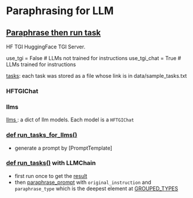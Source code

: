 # Paraphrasing for LLM

## [Paraphrase then run task](src/paraphrase_and_run_tasks.py)

HF TGI
HuggingFace TGI Server.

use_tgi = False # LLMs not trained for instructions
use_tgi_chat = True # LLMs trained for instructions

[tasks](src/paraphrase_and_run_tasks.py:481): each task was stored as a file whose link is in data/sample_tasks.txt

### HFTGIChat

### llms

[ llms ](src/paraphrase_and_run_tasks.py:535): a dict of llm models. Each model is a `HFTGIChat`

### [def run_tasks_for_llms()](src/paraphrase_and_run_tasks.py:447)

- generate a prompt by [PromptTemplate]

### [def run_tasks()](src/paraphrase_and_run_tasks.py:371) with LLMChain

- first run once to get the [result](src/paraphrase_and_run_tasks.py:397)
- then [paraphrase_prompt](src/paraphrase_and_run_tasks.py:422) with `original_instruction` and `paraphrase_type` which is the deepest element at [GROUPED_TYPES](src/paraphrase_and_run_tasks.py:37)

